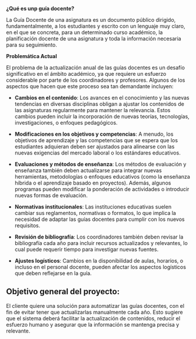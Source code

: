 
**¿Qué es unp guía docente?**

La Guía Docente de una asignatura es un documento público dirigido, fundamentalmente, a los estudiantes y escrito con un lenguaje muy claro, en el que se concreta, para un determinado curso académico, la planificación docente de una asignatura y toda la información necesaria para su seguimiento.

**Problemática Actual**

El problema de la actualización anual de las guías docentes es un desafío significativo en el ámbito académico, ya que requiere un esfuerzo considerable por parte de los coordinadores y profesores. Algunos de los aspectos que hacen que este proceso sea tan demandante incluyen:

- **Cambios en el contenido**: Los avances en el conocimiento y las nuevas tendencias en diversas disciplinas obligan a ajustar los contenidos de las asignaturas regularmente para mantener la relevancia. Estos cambios pueden incluir la incorporación de nuevas teorías, tecnologías, investigaciones, o enfoques pedagógicos.

- **Modificaciones en los objetivos y competencias**: A menudo, los objetivos de aprendizaje y las competencias que se espera que los estudiantes adquieran deben ser ajustados para alinearse con las nuevas exigencias del mercado laboral o los estándares educativos.

- **Evaluaciones y métodos de enseñanza**: Los métodos de evaluación y enseñanza también deben actualizarse para integrar nuevas herramientas, metodologías o enfoques educativos (como la enseñanza híbrida o el aprendizaje basado en proyectos). Además, algunos programas pueden modificar la ponderación de actividades o introducir nuevas formas de evaluación.

- **Normativas institucionales**: Las instituciones educativas suelen cambiar sus reglamentos, normativas o formatos, lo que implica la necesidad de adaptar las guías docentes para cumplir con los nuevos requisitos.

- **Revisión de bibliografía**: Los coordinadores también deben revisar la bibliografía cada año para incluir recursos actualizados y relevantes, lo cual puede requerir tiempo para investigar nuevas fuentes.

- **Ajustes logísticos**: Cambios en la disponibilidad de aulas, horarios, o incluso en el personal docente, pueden afectar los aspectos logísticos que deben reflejarse en la guía.

## Objetivo general del proyecto:
El cliente quiere una solución para automatizar las guías docentes, con el fin de evitar tener que actualizarlas manualmente cada año. Esto sugiere que el sistema deberá facilitar la actualización de contenidos, reducir el esfuerzo humano y asegurar que la información se mantenga precisa y relevante.
